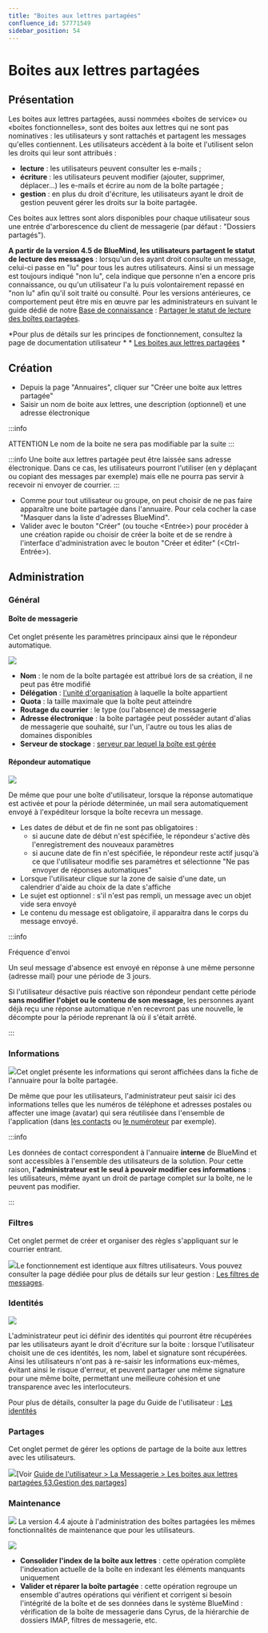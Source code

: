```yaml
---
title: "Boites aux lettres partagées"
confluence_id: 57771549
sidebar_position: 54
---
```

# Boites aux lettres partagées


## Présentation

Les boites aux lettres partagées, aussi nommées «boites de service» ou «boites fonctionnelles», sont des boites aux lettres qui ne sont pas nominatives : les utilisateurs y sont rattachés et partagent les messages qu'elles contiennent.
Les utilisateurs accèdent à la boite et l'utilisent selon les droits qui leur sont attribués :

- **lecture** : les utilisateurs peuvent consulter les e-mails ;
- **écriture** : les utilisateurs peuvent modifier (ajouter, supprimer, déplacer...) les e-mails et écrire au nom de la boîte partagée ;
- **gestion** : en plus du droit d'écriture, les utilisateurs ayant le droit de gestion peuvent gérer les droits sur la boite partagée.


Ces boites aux lettres sont alors disponibles pour chaque utilisateur sous une entrée d'arborescence du client de messagerie (par défaut : "Dossiers partagés").

**A partir de la version 4.5 de BlueMind, les utilisateurs partagent le statut de lecture des messages** : lorsqu'un des ayant droit consulte un message, celui-ci passe en "lu" pour tous les autres utilisateurs. Ainsi si un message est toujours indiqué "non lu", cela indique que personne n'en a encore pris connaissance, ou qu'un utilisateur l'a lu puis volontairement repassé en "non lu" afin qu'il soit traité ou consulté.
Pour les versions antérieures, ce comportement peut être mis en œuvre par les administrateurs en suivant le guide dédié de notre [Base de connaissance](/Base_de_connaissance/) : [Partager le statut de lecture des boîtes partagées](/Base_de_connaissance/Partager_le_statut_de_lecture_des_boîtes_partagées/).

*Pour plus de détails sur les principes de fonctionnement, consultez la page de documentation utilisateur * * [Les boites aux lettres partagées](/Guide_de_l_utilisateur/La_messagerie/Les_boites_aux_lettres_partagées/) *


## Création

- Depuis la page "Annuaires", cliquer sur "Créer une boite aux lettres partagée"
- Saisir un nom de boite aux lettres, une description (optionnel) et une adresse électronique


:::info

ATTENTION
Le nom de la boite ne sera pas modifiable par la suite
:::


:::info
Une boite aux lettres partagée peut être laissée sans adresse électronique. Dans ce cas, les utilisateurs pourront l'utiliser (en y déplaçant ou copiant des messages par exemple) mais elle ne pourra pas servir à recevoir ni envoyer de courrier.
:::

- Comme pour tout utilisateur ou groupe, on peut choisir de ne pas faire apparaître une boite partagée dans l'annuaire. Pour cela cocher la case "Masquer dans la liste d'adresses BlueMind".
- Valider avec le bouton "Créer" (ou touche &lt;Entrée>) pour procéder à une création rapide ou choisir de créer la boite et de se rendre à l'interface d'administration avec le bouton "Créer et éditer" (&lt;Ctrl-Entrée>).


## Administration

### Général

#### Boîte de messagerie

Cet onglet présente les paramètres principaux ainsi que le répondeur automatique.

![](../../attachments/57771549/66096503.png)

- **Nom** : le nom de la boîte partagée est attribué lors de sa création, il ne peut pas être modifié
- **Délégation** : [l'unité d'organisation](/Guide_de_l_administrateur/Gestion_des_entités/Utilisateurs/L_administration_déléguée/) à laquelle la boîte appartient
- **Quota** : la taille maximale que la boîte peut atteindre
- **Routage du courrier** : le type (ou l'absence) de messagerie
- **Adresse électronique** : la boîte partagée peut posséder autant d'alias de messagerie que souhaité, sur l'un, l'autre ou tous les alias de domaines disponibles
- **Serveur de stockage** : [serveur par lequel la boîte est gérée](/Guide_d_installation/Installation/Installation_avec_répartition_des_données_sur_plusieurs_serveurs/)


#### Répondeur automatique

![](../../attachments/57771549/66096502.png)

De même que pour une boîte d'utilisateur, lorsque la réponse automatique est activée et pour la période déterminée, un mail sera automatiquement envoyé à l'expéditeur lorsque la boîte recevra un message.

- Les dates de début et de fin ne sont pas obligatoires :
    - si aucune date de début n'est spécifiée, le répondeur s'active dès l'enregistrement des nouveaux paramètres
    - si aucune date de fin n'est spécifiée, le répondeur reste actif jusqu'à ce que l'utilisateur modifie ses paramètres et sélectionne "Ne pas envoyer de réponses automatiques"
- Lorsque l'utilisateur clique sur la zone de saisie d'une date, un calendrier d'aide au choix de la date s'affiche
- Le sujet est optionnel : s'il n'est pas rempli, un message avec un objet vide sera envoyé
- Le contenu du message est obligatoire, il apparaitra dans le corps du message envoyé.


:::info

Fréquence d'envoi

Un seul message d'absence est envoyé en réponse à une même personne (adresse mail) pour une période de 3 jours.

Si l'utilisateur désactive puis réactive son répondeur pendant cette période **sans modifier l'objet ou le contenu de son message**, les personnes ayant déjà reçu une réponse automatique n'en recevront pas une nouvelle, le décompte pour la période reprenant là où il s'était arrêté.

:::

### Informations

![](../../attachments/57771549/66096501.png)Cet onglet présente les informations qui seront affichées dans la fiche de l'annuaire pour la boîte partagée.

De même que pour les utilisateurs, l'administrateur peut saisir ici des informations telles que les numéros de téléphone et adresses postales ou affecter une image (avatar) qui sera réutilisée dans l'ensemble de l'application (dans [les contacts](https://forge.bluemind.net/confluence/display/DA/.Les+contacts+vBM-4.0) ou [le numéroteur](https://forge.bluemind.net/confluence/display/DA/.La+telephonie+vBM-4.0) par exemple).


:::info

Les données de contact correspondent à l'annuaire **interne** de BlueMind et sont accessibles à l'ensemble des utilisateurs de la solution. Pour cette raison, **l'administrateur est le seul à pouvoir modifier ces informations** : les utilisateurs, même ayant un droit de partage complet sur la boîte, ne le peuvent pas modifier.

:::

### Filtres

Cet onglet permet de créer et organiser des règles s'appliquant sur le courrier entrant.

![](../../attachments/57771549/66096500.png)Le fonctionnement est identique aux filtres utilisateurs. Vous pouvez consulter la page dédiée pour plus de détails sur leur gestion : [Les filtres de messages](/Guide_de_l_utilisateur/La_messagerie/Les_filtres_de_messages/).

### Identités

![](../../attachments/57771549/66096498.png)

L'administrateur peut ici définir des identités qui pourront être récupérées par les utilisateurs ayant le droit d'écriture sur la boite : lorsque l'utilisateur choisit une de ces identités, les nom, label et signature sont récupérées. Ainsi les utilisateurs n'ont pas à re-saisir les informations eux-mêmes, évitant ainsi le risque d'erreur, et peuvent partager une même signature pour une même boîte, permettant une meilleure cohésion et une transparence avec les interlocuteurs.

Pour plus de détails, consulter la page du Guide de l'utilisateur : [Les identités](/Guide_de_l_utilisateur/La_messagerie/Les_identités/)

### Partages

Cet onglet permet de gérer les options de partage de la boite aux lettres avec les utilisateurs.

![](../../attachments/57771549/66096499.png)[Voir [Guide de l'utilisateur > La Messagerie > Les boites aux lettres partagées §3.Gestion des partages](/Guide_de_l_utilisateur/La_messagerie/Les_boites_aux_lettres_partagées/)]

### Maintenance

![](../../attachments/57770017/66096240.png) La version 4.4 ajoute à l'administration des boîtes partagées les mêmes fonctionnalités de maintenance que pour les utilisateurs.

![](../../attachments/57771549/66096497.png)

- **Consolider l'index de la boîte aux lettres** : cette opération complète l'indexation actuelle de la boîte en indexant les éléments manquants uniquement
- **Valider et réparer la boîte partagée** : cette opération regroupe un ensemble d'autres opérations qui vérifient et corrigent si besoin l'intégrité de la boîte et de ses données dans le système BlueMind : vérification de la boîte de messagerie dans Cyrus, de la hiérarchie de dossiers IMAP, filtres de messagerie, etc.


